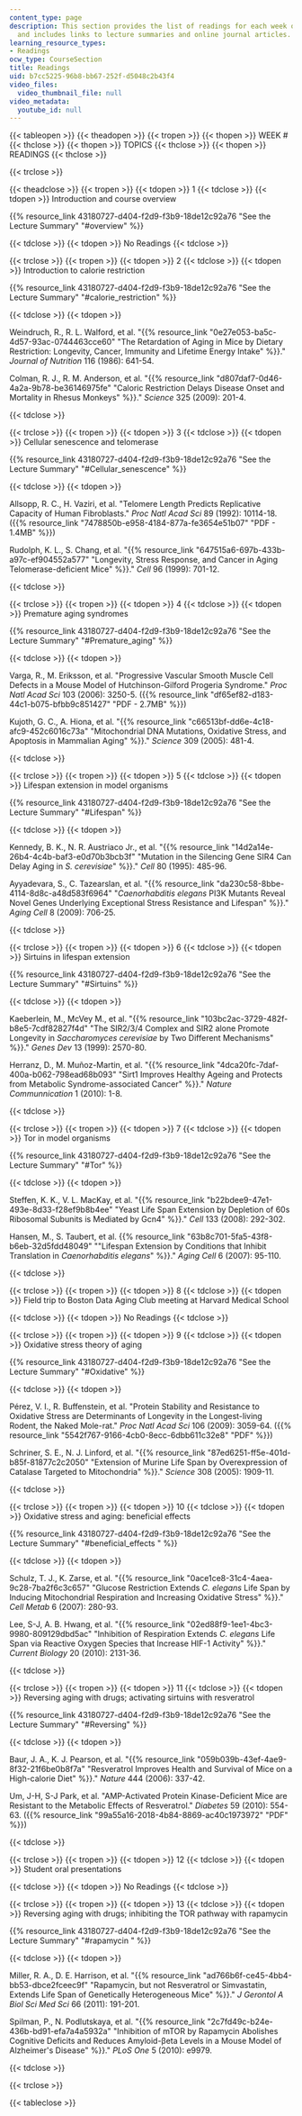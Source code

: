 ```yaml
---
content_type: page
description: This section provides the list of readings for each week of the course,
  and includes links to lecture summaries and online journal articles.
learning_resource_types:
- Readings
ocw_type: CourseSection
title: Readings
uid: b7cc5225-96b8-bb67-252f-d5048c2b43f4
video_files:
  video_thumbnail_file: null
video_metadata:
  youtube_id: null
---
```


{{< tableopen >}}
{{< theadopen >}}
{{< tropen >}}
{{< thopen >}}
WEEK #
{{< thclose >}}
{{< thopen >}}
TOPICS
{{< thclose >}}
{{< thopen >}}
READINGS
{{< thclose >}}

{{< trclose >}}

{{< theadclose >}}
{{< tropen >}}
{{< tdopen >}}
1
{{< tdclose >}}
{{< tdopen >}}
Introduction and course overview

{{% resource_link 43180727-d404-f2d9-f3b9-18de12c92a76 "See the Lecture Summary" "#overview" %}}


{{< tdclose >}}
{{< tdopen >}}
No Readings
{{< tdclose >}}

{{< trclose >}}
{{< tropen >}}
{{< tdopen >}}
2
{{< tdclose >}}
{{< tdopen >}}
Introduction to calorie restriction

{{% resource_link 43180727-d404-f2d9-f3b9-18de12c92a76 "See the Lecture Summary" "#calorie_restriction" %}}


{{< tdclose >}}
{{< tdopen >}}


Weindruch, R., R. L. Walford, et al. "{{% resource_link "0e27e053-ba5c-4d57-93ac-0744463cce60" "The Retardation of Aging in Mice by Dietary Restriction: Longevity, Cancer, Immunity and Lifetime Energy Intake" %}}." _Journal of Nutrition_ 116 (1986): 641-54.

Colman, R. J., R. M. Anderson, et al. "{{% resource_link "d807daf7-0d46-4a2a-9b78-be36146975fe" "Caloric Restriction Delays Disease Onset and Mortality in Rhesus Monkeys" %}}." _Science_ 325 (2009): 201-4.


{{< tdclose >}}

{{< trclose >}}
{{< tropen >}}
{{< tdopen >}}
3
{{< tdclose >}}
{{< tdopen >}}
Cellular senescence and telomerase

{{% resource_link 43180727-d404-f2d9-f3b9-18de12c92a76 "See the Lecture Summary" "#Cellular_senescence" %}}


{{< tdclose >}}
{{< tdopen >}}


Allsopp, R. C., H. Vaziri, et al. "Telomere Length Predicts Replicative Capacity of Human Fibroblasts." _Proc Natl Acad Sci_ 89 (1992): 10114-18. ({{% resource_link "7478850b-e958-4184-877a-fe3654e51b07" "PDF - 1.4MB" %}})

Rudolph, K. L., S. Chang, et al. "{{% resource_link "647515a6-697b-433b-a97c-ef904552a577" "Longevity, Stress Response, and Cancer in Aging Telomerase-deficient Mice" %}}." _Cell_ 96 (1999): 701-12.


{{< tdclose >}}

{{< trclose >}}
{{< tropen >}}
{{< tdopen >}}
4
{{< tdclose >}}
{{< tdopen >}}
Premature aging syndromes

{{% resource_link 43180727-d404-f2d9-f3b9-18de12c92a76 "See the Lecture Summary" "#Premature_aging" %}}


{{< tdclose >}}
{{< tdopen >}}


Varga, R., M. Eriksson, et al. "Progressive Vascular Smooth Muscle Cell Defects in a Mouse Model of Hutchinson-Gilford Progeria Syndrome." _Proc Natl Acad Sci_ 103 (2006): 3250-5. ({{% resource_link "df65ef82-d183-44c1-b075-bfbb9c851427" "PDF - 2.7MB" %}})

Kujoth, G. C., A. Hiona, et al. "{{% resource_link "c66513bf-dd6e-4c18-afc9-452c6016c73a" "Mitochondrial DNA Mutations, Oxidative Stress, and Apoptosis in Mammalian Aging" %}}." _Science_ 309 (2005): 481-4.


{{< tdclose >}}

{{< trclose >}}
{{< tropen >}}
{{< tdopen >}}
5
{{< tdclose >}}
{{< tdopen >}}
Lifespan extension in model organisms

{{% resource_link 43180727-d404-f2d9-f3b9-18de12c92a76 "See the Lecture Summary" "#Lifespan" %}}


{{< tdclose >}}
{{< tdopen >}}


Kennedy, B. K., N. R. Austriaco Jr., et al. "{{% resource_link "14d2a14e-26b4-4c4b-baf3-e0d70b3bcb3f" "Mutation in the Silencing Gene SIR4 Can Delay Aging in _S. cerevisiae_" %}}." _Cell_ 80 (1995): 485-96.

Ayyadevara, S., C. Tazearslan, et al. "{{% resource_link "da230c58-8bbe-4114-8d8c-a48d583f6964" "_Caenorhabditis elegans_ PI3K Mutants Reveal Novel Genes Underlying Exceptional Stress Resistance and Lifespan" %}}." _Aging Cell_ 8 (2009): 706-25.


{{< tdclose >}}

{{< trclose >}}
{{< tropen >}}
{{< tdopen >}}
6
{{< tdclose >}}
{{< tdopen >}}
Sirtuins in lifespan extension

{{% resource_link 43180727-d404-f2d9-f3b9-18de12c92a76 "See the Lecture Summary" "#Sirtuins" %}}


{{< tdclose >}}
{{< tdopen >}}


Kaeberlein, M., McVey M., et al. "{{% resource_link "103bc2ac-3729-482f-b8e5-7cdf82827f4d" "The SIR2/3/4 Complex and SIR2 alone Promote Longevity in _Saccharomyces cerevisiae_ by Two Different Mechanisms" %}}." _Genes Dev_ 13 (1999): 2570-80.

Herranz, D., M. Muñoz-Martin, et al. "{{% resource_link "4dca20fc-7daf-400a-b062-798ead68b093" "Sirt1 Improves Healthy Ageing and Protects from Metabolic Syndrome-associated Cancer" %}}." _Nature Communnication_ 1 (2010): 1-8.


{{< tdclose >}}

{{< trclose >}}
{{< tropen >}}
{{< tdopen >}}
7
{{< tdclose >}}
{{< tdopen >}}
Tor in model organisms

{{% resource_link 43180727-d404-f2d9-f3b9-18de12c92a76 "See the Lecture Summary" "#Tor" %}}


{{< tdclose >}}
{{< tdopen >}}


Steffen, K. K., V. L. MacKay, et al. "{{% resource_link "b22bdee9-47e1-493e-8d33-f28ef9b8b4ee" "Yeast Life Span Extension by Depletion of 60s Ribosomal Subunits is Mediated by Gcn4" %}}." _Cell_ 133 (2008): 292-302.

Hansen, M., S. Taubert, et al. {{% resource_link "63b8c701-5fa5-43f8-b6eb-32d5fdd48049" "\"Lifespan Extension by Conditions that Inhibit Translation in _Caenorhabditis elegans_" %}}." _Aging Cell_ 6 (2007): 95-110.


{{< tdclose >}}

{{< trclose >}}
{{< tropen >}}
{{< tdopen >}}
8
{{< tdclose >}}
{{< tdopen >}}
Field trip to Boston Data Aging Club meeting at Harvard Medical School


{{< tdclose >}}
{{< tdopen >}}
No Readings
{{< tdclose >}}

{{< trclose >}}
{{< tropen >}}
{{< tdopen >}}
9
{{< tdclose >}}
{{< tdopen >}}
Oxidative stress theory of aging

{{% resource_link 43180727-d404-f2d9-f3b9-18de12c92a76 "See the Lecture Summary" "#Oxidative" %}}


{{< tdclose >}}
{{< tdopen >}}


Pérez, V. I., R. Buffenstein, et al. "Protein Stability and Resistance to Oxidative Stress are Determinants of Longevity in the Longest-living Rodent, the Naked Mole-rat." _Proc Natl Acad Sci_ 106 (2009): 3059-64. ({{% resource_link "5542f767-9166-4cb0-8ecc-6dbb611c32e8" "PDF" %}})

Schriner, S. E., N. J. Linford, et al. "{{% resource_link "87ed6251-ff5e-401d-b85f-81877c2c2050" "Extension of Murine Life Span by Overexpression of Catalase Targeted to Mitochondria" %}}." _Science_ 308 (2005): 1909-11.


{{< tdclose >}}

{{< trclose >}}
{{< tropen >}}
{{< tdopen >}}
10
{{< tdclose >}}
{{< tdopen >}}
Oxidative stress and aging: beneficial effects

{{% resource_link 43180727-d404-f2d9-f3b9-18de12c92a76 "See the Lecture Summary" "#beneficial_effects " %}}


{{< tdclose >}}
{{< tdopen >}}


Schulz, T. J., K. Zarse, et al. "{{% resource_link "0ace1ce8-31c4-4aea-9c28-7ba2f6c3c657" "Glucose Restriction Extends _C. elegans_ Life Span by Inducing Mitochondrial Respiration and Increasing Oxidative Stress" %}}." _Cell Metab_ 6 (2007): 280-93.

Lee, S-J, A. B. Hwang, et al. "{{% resource_link "02ed88f9-1ee1-4bc3-9980-809129dbd5ac" "Inhibition of Respiration Extends _C. elegans_ Life Span via Reactive Oxygen Species that Increase HIF-1 Activity" %}}." _Current Biology_ 20 (2010): 2131-36.


{{< tdclose >}}

{{< trclose >}}
{{< tropen >}}
{{< tdopen >}}
11
{{< tdclose >}}
{{< tdopen >}}
Reversing aging with drugs; activating sirtuins with resveratrol

{{% resource_link 43180727-d404-f2d9-f3b9-18de12c92a76 "See the Lecture Summary" "#Reversing" %}}


{{< tdclose >}}
{{< tdopen >}}


Baur, J. A., K. J. Pearson, et al. "{{% resource_link "059b039b-43ef-4ae9-8f32-21f6be0b8f7a" "Resveratrol Improves Health and Survival of Mice on a High-calorie Diet" %}}." _Nature_ 444 (2006): 337-42.

Um, J-H, S-J Park, et al. "AMP-Activated Protein Kinase-Deficient Mice are Resistant to the Metabolic Effects of Resveratrol." _Diabetes_ 59 (2010): 554-63. ({{% resource_link "99a55a16-2018-4b84-8869-ac40c1973972" "PDF" %}})


{{< tdclose >}}

{{< trclose >}}
{{< tropen >}}
{{< tdopen >}}
12
{{< tdclose >}}
{{< tdopen >}}
Student oral presentations


{{< tdclose >}}
{{< tdopen >}}
No Readings
{{< tdclose >}}

{{< trclose >}}
{{< tropen >}}
{{< tdopen >}}
13
{{< tdclose >}}
{{< tdopen >}}
Reversing aging with drugs; inhibiting the TOR pathway with rapamycin

{{% resource_link 43180727-d404-f2d9-f3b9-18de12c92a76 "See the Lecture Summary" "#rapamycin " %}}


{{< tdclose >}}
{{< tdopen >}}


Miller, R. A., D. E. Harrison, et al. "{{% resource_link "ad766b6f-ce45-4bb4-bb53-dbce2fceec9f" "Rapamycin, but not Resveratrol or Simvastatin, Extends Life Span of Genetically Heterogeneous Mice" %}}." _J Gerontol A Biol Sci Med Sci_ 66 (2011): 191-201.

Spilman, P., N. Podlutskaya, et al. "{{% resource_link "2c7fd49c-b24e-436b-bd91-efa7a4a5932a" "Inhibition of mTOR by Rapamycin Abolishes Cognitive Deficits and Reduces Amyloid-βeta Levels in a Mouse Model of Alzheimer's Disease" %}}." _PLoS One_ 5 (2010): e9979.


{{< tdclose >}}

{{< trclose >}}

{{< tableclose >}}